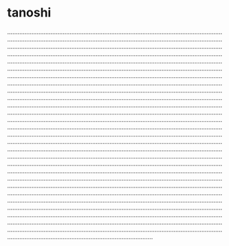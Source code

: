 # tanoshi

....................................................................................................................................................................................................................................................................................................................................................................................................................................................................................................................................................................................................................................................................................................................................................................................................................................................................................................................................................................................................................................................................................................................................................................................................................................................................................................................................................................................................................................................................................................................................................................................................................................................................................................................................................................................................................................................................................................................................................................................................................................................................................................................................................................................................................................................................................................................................................................................................................................................................................................................................................................................................................................................................................................................................................................................................................................................................................................................................................................................................................................................................................................................................................................................................................................................................................................................................................................................................................................................................................................................................................................................................................................................................................................